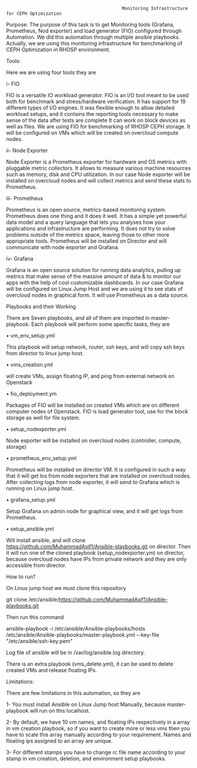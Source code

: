                                                 Monitoring Infrastructure for CEPH Optimization
Purpose:
The purpose of this task is to get Monitoring tools (Grafana, Prometheus, Nod exporter) and load generator (FIO) configured through Automation. We did this automation through multiple ansible playbooks. Actually, we are using this monitoring infrastructure for benchmarking of CEPH Optimization in RHOSP environment.

Tools:

Here we are using four tools they are

i-	FIO 

FIO is a versatile IO workload generator. FIO is an I/O tool meant to be used both for benchmark and stress/hardware verification. It has support for 19 different types of I/O engines. It was flexible enough to allow detailed workload setups, and it contains the reporting tools necessary to make sense of the data after tests are complete It can work on block devices as well as files. We are using FIO for benchmarking of RHOSP CEPH storage. It will be configured on VMs which will be created on overcloud compute nodes. 

ii-	Node Exporter

Node Exporter is a Prometheus exporter for hardware and OS metrics with pluggable metric collectors. It allows to measure various machine resources such as memory, disk and CPU utilization. In our case Node exporter will be installed on overcloud nodes and will collect metrics and send these stats to Prometheus.

iii-	Prometheus

Prometheus is an open source, metrics-based monitoring system. Prometheus does one thing and it does it well. It has a simple yet powerful data model and a query language that lets you analyses how your applications and infrastructure are performing. It does not try to solve problems outside of the metrics space, leaving those to other more appropriate tools. Prometheus will be installed on Director and will communicate with node exporter and Grafana.

iv-	Grafana

Grafana is an open source solution for running data analytics, pulling up metrics that make sense of the massive amount of data & to monitor our apps with the help of cool customizable dashboards. In our case Grafana will be configured on Linux Jump Host and we are using it to see stats of overcloud nodes in graphical form. It will use Prometheus as a data source. 







Playbooks and their Working

There are Seven playbooks, and all of them are imported in master-playbook. Each playbook will perform some specific tasks, they are

•	vm_env_setup.yml

This playbook will setup network, router, ssh keys, and will copy ssh keys from director to linux jump host.

•	vms_creation.yml

will create VMs, assign floating IP, and ping from external network on Openstack 

•	fio_deployment.ym

Packages of FIO will be installed on created VMs which are on different computer nodes of Openstack. FIO is load generator tool, use for the block storage as well for file system.

•	setup_nodexporter.yml

Node exporter will be installed on overcloud nodes (controller, compute, storage)

•	prometheus_env_setup.yml

Prometheus will be installed on director VM. It is configured in such a way that it will get los from node exporters that are installed on overcloud nodes. After collecting logs from node exporter, it will send to Grafana which is running on Linux jump host.

•	grafana_setup.yml

Setup Grafana on admin node for graphical view, and it will get logs from Prometheus.

•	setup_ansible.yml

Will install ansible, and will clone https://github.com/MuhammadAsif1/Ansible-playbooks.git on director. Then it will run one of the cloned playbook (setup_nodexporter.ym) on director, because overcloud nodes have IPs from private network and they are only accessible from director.

How to run?

On Linux jump host we must clone this repository 

git clone /etc/ansible/https://github.com/MuhammadAsif1/Ansible-playbooks.git

Then run this command

ansible-playbook -i /etc/ansible/Ansible-playbooks/hosts /etc/ansible/Ansible-playbooks/master-playbook.yml --key-file "/etc/ansible/ssh-key.pem"

Log file of ansible will be in /var/log/ansible.log directory.

There is an extra playbook (vms_delete.yml), it can be used to delete created VMs and release floating IPs. 

Limitations:

There are few limitations in this automation, so they are

1-	You must install Ansible on Linux Jump host Manually, because master-playbook will run on this localhost.

2-	By default, we have 10 vm names, and floating IPs respectively in a array in vm creation playbook, so if you want to create more or less vms then you have to scale this array manually according to your requirement. Names and floating ips assigned to an array are unique.

3-	For different stamps you have to change rc file name according to your stamp in vm creation, deletion, and environment setup playbooks.  

